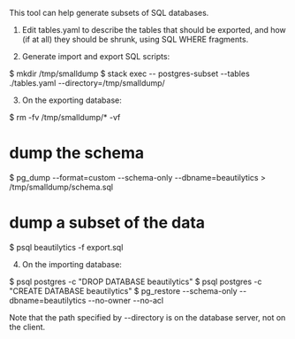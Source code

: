 This tool can help generate subsets of SQL databases.

1. Edit tables.yaml to describe the tables that should be exported,
   and how (if at all) they should be shrunk, using SQL WHERE fragments.

2. Generate import and export SQL scripts:

 $ mkdir /tmp/smalldump
 $ stack exec -- postgres-subset --tables ./tables.yaml --directory=/tmp/smalldump/

3. On the exporting database:

 $ rm -fv /tmp/smalldump/* -vf

 # dump the schema
 $ pg_dump --format=custom --schema-only --dbname=beautilytics > /tmp/smalldump/schema.sql

 # dump a subset of the data
 $ psql beautilytics -f export.sql 

4. On the importing database:

 $ psql postgres -c "DROP DATABASE beautilytics"
 $ psql postgres -c "CREATE DATABASE beautilytics"
 $ pg_restore --schema-only --dbname=beautilytics --no-owner --no-acl

Note that the path specified by --directory is on the database server,
not on the client.

